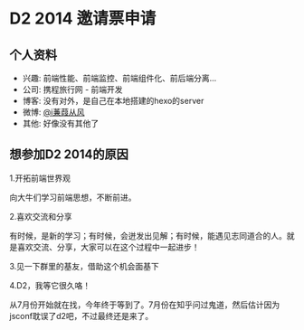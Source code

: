 # D2 2014 邀请票申请

## 个人资料

- 兴趣: 前端性能、前端监控、前端组件化、前后端分离...
- 公司: 携程旅行网 - 前端开发
- 博客: 没有对外，是自己在本地搭建的hexo的server 
- 微博: [@i蒹葭从风](http://weibo.com/jianjiacongfeng/)
- 其他: 好像没有其他了

## 想参加D2 2014的原因

1.开拓前端世界观

向大牛们学习前端思想，不断前进。

2.喜欢交流和分享

有时候，是新的学习；有时候，会迸发出见解；有时候，能遇见志同道合的人。就是喜欢交流、分享，大家可以在这个过程中一起进步！

3.见一下群里的基友，借助这个机会面基下

4.D2，我等它很久咯！

从7月份开始就在找，今年终于等到了。7月份在知乎问过鬼道，然后估计因为jsconf耽误了d2吧，不过最终还是来了。